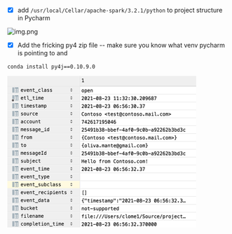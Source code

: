 
* [x] add `/usr/local/Cellar/apache-spark/3.2.1/python` to project structure in Pycharm


![img.png](pyspark-local-structure.png)

* [x] Add the fricking py4 zip file -- make sure you know what venv pycharm is pointing to and 


```shell
conda install py4j==0.10.9.0
```
![img.png](img.png)